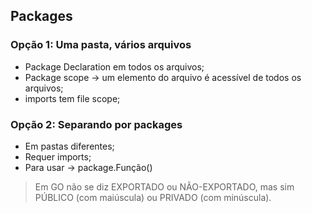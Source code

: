 ## Packages

### Opção 1: Uma pasta, vários arquivos

- Package Declaration em todos os arquivos;
- Package scope -> um elemento do arquivo é acessível de todos os arquivos;
- imports tem file scope;

### Opção 2: Separando por packages

- Em pastas diferentes;
- Requer imports;
- Para usar -> package.Função()

> Em GO não se diz EXPORTADO ou NÃO-EXPORTADO, mas sim PÚBLICO (com maiúscula) ou PRIVADO (com minúscula).
